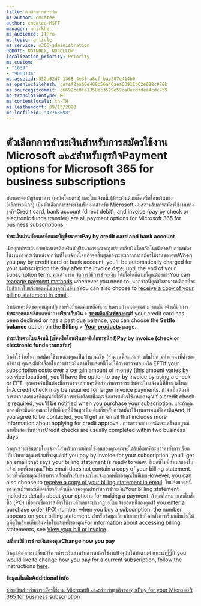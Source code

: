 ```yaml
---
title: ตัวเลือกการชำระเงิน
ms.author: cmcatee
author: cmcatee-MSFT
manager: mnirkhe
ms.audience: ITPro
ms.topic: article
ms.service: o365-administration
ROBOTS: NOINDEX, NOFOLLOW
localization_priority: Priority
ms.custom:
- "1639"
- "9000134"
ms.assetid: 352a02d7-1368-4e3f-a8cf-bac207e414b0
ms.openlocfilehash: cafaf2aa60e408c56a46aea63911b62e622c979b
ms.sourcegitcommit: c6692ce0fa1358ec3529e59ca0ecdfdea4cdc759
ms.translationtype: MT
ms.contentlocale: th-TH
ms.lasthandoff: 09/15/2020
ms.locfileid: "47768698"
---
```

# <a name="payment-options-for-microsoft-365-for-business-subscriptions"></a><span data-ttu-id="d1c4e-102">ตัวเลือกการชำระเงินสำหรับการสมัครใช้งาน Microsoft ๓๖๕สำหรับธุรกิจ</span><span class="sxs-lookup"><span data-stu-id="d1c4e-102">Payment options for Microsoft 365 for business subscriptions</span></span>
  
<span data-ttu-id="d1c4e-103">บัตรเครดิตบัญชีธนาคาร (เดบิตโดยตรง) และใบแจ้งหนี้ (ชำระเงินด้วยเช็คหรือโอนเงินทางอิเล็กทรอนิกส์) เป็นตัวเลือกการชำระเงินทั้งหมดสำหรับ Microsoft ๓๖๕สำหรับการสมัครใช้งานทางธุรกิจ</span><span class="sxs-lookup"><span data-stu-id="d1c4e-103">Credit card, bank account (direct debit), and invoice (pay by check or electronic funds transfer) are all payment options for Microsoft 365 for business subscriptions.</span></span>
  
<span data-ttu-id="d1c4e-104">**ชำระเงินผ่านบัตรเครดิตและบัญชีธนาคาร**</span><span class="sxs-lookup"><span data-stu-id="d1c4e-104">**Pay by credit card and bank account**</span></span>
  
<span data-ttu-id="d1c4e-105">เมื่อคุณชำระเงินด้วยบัตรเครดิตหรือบัญชีธนาคารคุณจะถูกเรียกเก็บเงินโดยอัตโนมัติสำหรับการสมัครใช้งานของคุณวันหลังจากวันที่ใบแจ้งหนี้จนถึงจุดสิ้นสุดของระยะเวลาการสมัครใช้งานของคุณ</span><span class="sxs-lookup"><span data-stu-id="d1c4e-105">When you pay by credit card or bank account, you'll be automatically charged for your subscription the day after the invoice date, until the end of your subscription term.</span></span> <span data-ttu-id="d1c4e-106">คุณสามารถ [จัดการวิธีการชำระเงิน](https://docs.microsoft.com/microsoft-365/commerce/billing-and-payments/manage-payment-methods) ได้เมื่อใดก็ตามที่คุณต้องการ</span><span class="sxs-lookup"><span data-stu-id="d1c4e-106">You can [manage payment methods](https://docs.microsoft.com/microsoft-365/commerce/billing-and-payments/manage-payment-methods) whenever you need to.</span></span> <span data-ttu-id="d1c4e-107">นอกจากนี้คุณยังสามารถเลือกที่จะ[รับสำเนาใบแจ้งยอดหนี้ของคุณในอีเมล](https://docs.microsoft.com/microsoft-365/commerce/billing-and-payments/pay-for-your-subscription#receive-a-copy-of-your-billing-statement-in-email)</span><span class="sxs-lookup"><span data-stu-id="d1c4e-107">You can also choose to [receive a copy of your billing statement in email](https://docs.microsoft.com/microsoft-365/commerce/billing-and-payments/pay-for-your-subscription#receive-a-copy-of-your-billing-statement-in-email).</span></span>
  
<span data-ttu-id="d1c4e-108">ถ้าบัตรเครดิตของคุณถูกปฏิเสธหรือมียอดคงเหลือที่เลยวันครบกำหนดคุณสามารถเลือกตัวเลือกการ**ชำระยอดคงเหลือ**บนหน้าการ**เรียกเก็บเงิน** \> **[ของผลิตภัณฑ์ของคุณ](https://go.microsoft.com/fwlink/p/?linkid=842054)**</span><span class="sxs-lookup"><span data-stu-id="d1c4e-108">If your credit card has been declined or has a past due balance, you can choose the **Settle balance** option on the **Billing** \> **[Your products](https://go.microsoft.com/fwlink/p/?linkid=842054)** page.</span></span>
  
<span data-ttu-id="d1c4e-109">**ชำระเงินตามใบแจ้งหนี้ (เช็คหรือโอนเงินทางอิเล็กทรอนิกส์)**</span><span class="sxs-lookup"><span data-stu-id="d1c4e-109">**Pay by invoice (check or electronic funds transfer)**</span></span>
  
<span data-ttu-id="d1c4e-110">ถ้าค่าใช้จ่ายในการสมัครใช้งานของคุณเป็นจำนวนเงิน (จำนวนนี้จะแตกต่างกันไปตามตำแหน่งที่ตั้งของบริการ) คุณจะมีตัวเลือกในการชำระเงินตามใบแจ้งหนี้โดยใช้การตรวจสอบหรือ EFT</span><span class="sxs-lookup"><span data-stu-id="d1c4e-110">If your subscription costs over a certain amount of money (this amount varies by service location), you'll have the option to pay by invoice by using a check or EFT.</span></span> <span data-ttu-id="d1c4e-111">คุณอาจจำเป็นต้องมีการตรวจสอบเครดิตสำหรับการชำระเงินตามใบแจ้งหนี้ที่มีขนาดใหญ่ขึ้น</span><span class="sxs-lookup"><span data-stu-id="d1c4e-111">A credit check may be required for larger invoice payments.</span></span> <span data-ttu-id="d1c4e-112">ถ้าจำเป็นต้องมีการตรวจสอบเครดิตคุณจะได้รับการแจ้งเตือนเมื่อคุณซื้อการสมัครใช้งานของคุณ</span><span class="sxs-lookup"><span data-stu-id="d1c4e-112">If a credit check is required, you'll be notified when you purchase your subscription.</span></span> <span data-ttu-id="d1c4e-113">และถ้าคุณตกลงที่จะติดต่อคุณจะได้รับอีเมลที่มีข้อมูลเพิ่มเติมเกี่ยวกับการสมัครใช้งานการอนุมัติเครดิต</span><span class="sxs-lookup"><span data-stu-id="d1c4e-113">And, if you agree to be contacted, you'll get an email that includes more information about applying for credit approval.</span></span> <span data-ttu-id="d1c4e-114">การตรวจสอบเครดิตจะเสร็จสมบูรณ์ภายในสองวันทำการ</span><span class="sxs-lookup"><span data-stu-id="d1c4e-114">Credit checks are usually completed within two business days.</span></span>
  
<span data-ttu-id="d1c4e-115">ถ้าคุณชำระเงินตามใบแจ้งหนี้สำหรับการสมัครใช้งานของคุณคุณจะได้รับอีเมลที่ระบุว่าคำสั่งการเรียกเก็บเงินของคุณพร้อมที่จะดูแล้ว</span><span class="sxs-lookup"><span data-stu-id="d1c4e-115">If you pay by invoice for your subscription, you'll get an email that says your billing statement is ready to view.</span></span> <span data-ttu-id="d1c4e-116">อีเมลนี้ไม่มีสำเนาของใบแจ้งยอดหนี้ของคุณ</span><span class="sxs-lookup"><span data-stu-id="d1c4e-116">This email does not contain a copy of your billing statement.</span></span> <span data-ttu-id="d1c4e-117">อย่างไรก็ตามคุณยังสามารถเลือกที่จะ[รับสำเนาใบแจ้งยอดหนี้ของคุณในอีเมล](https://docs.microsoft.com/microsoft-365/commerce/billing-and-payments/pay-for-your-subscription#receive-a-copy-of-your-billing-statement-in-email)</span><span class="sxs-lookup"><span data-stu-id="d1c4e-117">However, you can also choose to [receive a copy of your billing statement in email](https://docs.microsoft.com/microsoft-365/commerce/billing-and-payments/pay-for-your-subscription#receive-a-copy-of-your-billing-statement-in-email).</span></span> <span data-ttu-id="d1c4e-118">ใบแจ้งยอดหนี้ของคุณมีรายละเอียดเกี่ยวกับตัวเลือกของคุณสำหรับการชำระเงิน</span><span class="sxs-lookup"><span data-stu-id="d1c4e-118">Your billing statement includes details about your options for making a payment.</span></span> <span data-ttu-id="d1c4e-119">ถ้าคุณใส่หมายเลขใบสั่งซื้อ (PO) เมื่อคุณซื้อการสมัครใช้งานตัวเลขจะปรากฏบนใบแจ้งยอดหนี้ของคุณ</span><span class="sxs-lookup"><span data-stu-id="d1c4e-119">If you enter a purchase order (PO) number when you buy a subscription, the number appears on your billing statement.</span></span> <span data-ttu-id="d1c4e-120">สำหรับข้อมูลเกี่ยวกับการเข้าถึงคำสั่งการเรียกเก็บเงินให้ดู[ที่ดูใบเรียกเก็บเงินหรือใบแจ้งหนี้ของคุณ](https://docs.microsoft.com/microsoft-365/commerce/billing-and-payments/view-your-bill-or-invoice)</span><span class="sxs-lookup"><span data-stu-id="d1c4e-120">For information about accessing billing statements, see [View your bill or invoice](https://docs.microsoft.com/microsoft-365/commerce/billing-and-payments/view-your-bill-or-invoice).</span></span>
  
<span data-ttu-id="d1c4e-121">**เปลี่ยนวิธีการชำระเงินของคุณ**</span><span class="sxs-lookup"><span data-stu-id="d1c4e-121">**Change how you pay**</span></span>
  
<span data-ttu-id="d1c4e-122">ถ้าคุณต้องการเปลี่ยนวิธีการชำระเงินสำหรับการสมัครใช้งานปัจจุบันให้ทำตามคำแนะนำ[ที่นี่](https://docs.microsoft.com/microsoft-365/commerce/billing-and-payments/change-payment-method)</span><span class="sxs-lookup"><span data-stu-id="d1c4e-122">If you would like to change how you pay for a current subscription, follow the instructions [here](https://docs.microsoft.com/microsoft-365/commerce/billing-and-payments/change-payment-method).</span></span>
  
<span data-ttu-id="d1c4e-123">**ข้อมูลเพิ่มเติม**</span><span class="sxs-lookup"><span data-stu-id="d1c4e-123">**Additional info**</span></span>
  
[<span data-ttu-id="d1c4e-124">ชำระเงินสำหรับการสมัครใช้งาน Microsoft ๓๖๕สำหรับธุรกิจของคุณ</span><span class="sxs-lookup"><span data-stu-id="d1c4e-124">Pay for your Microsoft 365 for business subscription</span></span>](https://docs.microsoft.com/microsoft-365/commerce/billing-and-payments/pay-for-your-subscription)